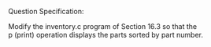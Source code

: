 Question Specification:  
  
Modify the inventory.c program of Section 16.3 so that the  
p (print) operation displays the parts sorted by part number.